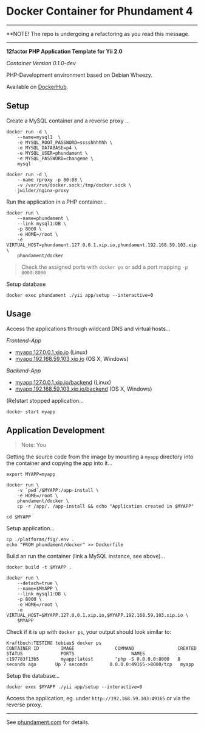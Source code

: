 Docker Container for Phundament 4
=================================

---

**NOTE! The repo is undergoing a refactoring as you read this message.

---


**12factor PHP Application Template for Yii 2.0**

*Container Version 0.1.0-dev*

PHP-Development environment based on Debian Wheezy. 

Available on [DockerHub](https://registry.hub.docker.com/u/phundament/docker/).


Setup
-----

Create a MySQL container and a reverse proxy
...

```
docker run -d \
    --name=mysql1  \
    -e MYSQL_ROOT_PASSWORD=sssshhhhhh \
    -e MYSQL_DATABASE=p4 \
    -e MYSQL_USER=phundament \
    -e MYSQL_PASSWORD=changeme \
    mysql

docker run -d \
    --name rproxy -p 80:80 \
    -v /var/run/docker.sock:/tmp/docker.sock \
    jwilder/nginx-proxy
```

Run the application in a PHP container...

```
docker run \
    --name=phundament \
    --link mysql1:DB \
    -p 8000 \
    -e HOME=/root \
    -e VIRTUAL_HOST=phundament.127.0.0.1.xip.io,phundament.192.168.59.103.xip.io \
    phundament/docker
```

> Check the assigned ports with `docker ps` or add a port mapping `-p 8000:8000`

Setup database

```
docker exec phundament ./yii app/setup --interactive=0
```

Usage
-----

Access the applications through wildcard DNS and virtual hosts...

*Frontend-App*

- [myapp.127.0.0.1.xip.io](http://myapp.127.0.0.1.xip.io) (Linux)
- [myapp.192.168.59.103.xip.io](http://myapp.192.168.59.103.xip.io) (OS X, Windows) 

*Backend-App*

- [myapp.127.0.0.1.xip.io/backend](http://myapp.127.0.0.1.xip.io/backend) (Linux)
- [myapp.192.168.59.103.xip.io/backend](http://myapp.192.168.59.103.xip.io/backend) (OS X, Windows) 


(Re)start stopped application...

```
docker start myapp
```



Application Development
-----------------------

> Note: You 

Getting the source code from the image by mounting a `myapp` directory into the container and copying the app into it...

    export MYAPP=myapp

    docker run \
        -v `pwd`/$MYAPP:/app-install \
        -e HOME=/root \
        phundament/docker \
        cp -r /app/. /app-install && echo "Application created in $MYAPP"
    
    cd $MYAPP

Setup application...

    cp ./platforms/fig/.env .
    echo "FROM phundament/docker" >> Dockerfile

Build an run the container (link a MySQL instance, see above)... 

```
docker build -t $MYAPP .

docker run \
    --detach=true \
    --name=$MYAPP \
    --link mysql1:DB \
    -p 8000 \
    -e HOME=/root \
    -e VIRTUAL_HOST=$MYAPP.127.0.0.1.xip.io,$MYAPP.192.168.59.103.xip.io \
    $MYAPP
```

Check if it is up with `docker ps`, your output should look similar to:

```
Kraftbuch:TESTING tobias$ docker ps
CONTAINER ID        IMAGE               COMMAND                CREATED             STATUS              PORTS                     NAMES
c197783f13b5        myapp:latest        "php -S 0.0.0.0:8000   8 seconds ago       Up 7 seconds        0.0.0.0:49165->8000/tcp   myapp
```

Setup the database...

```
docker exec $MYAPP ./yii app/setup --interactive=0
```

Access the application, eg. under `http://192.168.59.103:49165` or via the reverse proxy. 

---


See [phundament.com](http://phundament.com) for details.


